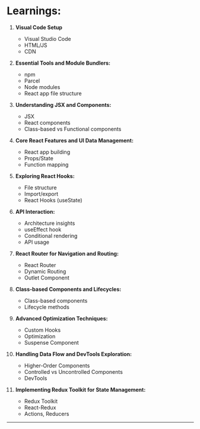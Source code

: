 # Learnings:

1. **Visual Code Setup**

    - Visual Studio Code
    - HTML/JS
    - CDN

2. **Essential Tools and Module Bundlers:**

    - npm
    - Parcel
    - Node modules
    - React app file structure

3. **Understanding JSX and Components:**

    - JSX
    - React components
    - Class-based vs Functional components

4. **Core React Features and UI Data Management:**

    - React app building
    - Props/State
    - Function mapping

5. **Exploring React Hooks:**

    - File structure
    - Import/export
    - React Hooks (useState)

6. **API Interaction:**

    - Architecture insights
    - useEffect hook
    - Conditional rendering
    - API usage

7. **React Router for Navigation and Routing:**

    - React Router
    - Dynamic Routing
    - Outlet Component

8. **Class-based Components and Lifecycles:**

    - Class-based components
    - Lifecycle methods

9. **Advanced Optimization Techniques:**

    - Custom Hooks
    - Optimization
    - Suspense Component

10. **Handling Data Flow and DevTools Exploration:**

    - Higher-Order Components
    - Controlled vs Uncontrolled Components
    - DevTools

11. **Implementing Redux Toolkit for State Management:**
    - Redux Toolkit
    - React-Redux
    - Actions, Reducers

---
